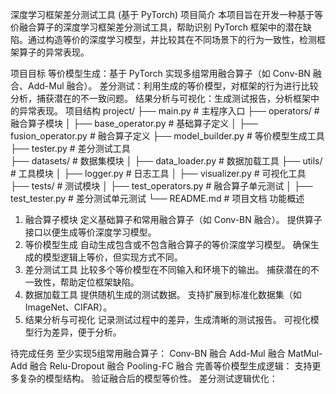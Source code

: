深度学习框架差分测试工具 (基于 PyTorch)
项目简介
本项目旨在开发一种基于等价融合算子的深度学习框架差分测试工具，帮助识别 PyTorch 框架中的潜在缺陷。通过构造等价的深度学习模型，并比较其在不同场景下的行为一致性，检测框架算子的异常表现。

项目目标
等价模型生成：基于 PyTorch 实现多组常用融合算子（如 Conv-BN 融合、Add-Mul 融合）。
差分测试：利用生成的等价模型，对框架的行为进行比较分析，捕获潜在的不一致问题。
结果分析与可视化：生成测试报告，分析框架中的异常表现。
项目结构
project/
├── main.py                # 主程序入口
├── operators/             # 融合算子模块
│   ├── base_operator.py   # 基础算子定义
│   ├── fusion_operator.py # 融合算子定义
├── model_builder.py       # 等价模型生成工具
├── tester.py              # 差分测试工具        
├── datasets/              # 数据集模块
│   ├── data_loader.py     # 数据加载工具
├── utils/                 # 工具模块
│   ├── logger.py          # 日志工具
│   ├── visualizer.py      # 可视化工具
├── tests/                 # 测试模块
│   ├── test_operators.py  # 融合算子单元测试
│   ├── test_tester.py     # 差分测试单元测试
└── README.md              # 项目文档
功能概述
1. 融合算子模块
定义基础算子和常用融合算子（如 Conv-BN 融合）。
提供算子接口以便生成等价深度学习模型。
2. 等价模型生成
自动生成包含或不包含融合算子的等价深度学习模型。
确保生成的模型逻辑上等价，但实现方式不同。
3. 差分测试工具
比较多个等价模型在不同输入和环境下的输出。
捕获潜在的不一致性，帮助定位框架缺陷。
4. 数据加载工具
提供随机生成的测试数据。
支持扩展到标准化数据集（如 ImageNet、CIFAR）。
5. 结果分析与可视化
记录测试过程中的差异，生成清晰的测试报告。
可视化模型行为差异，便于分析。

待完成任务
至少实现5组常用融合算子：
Conv-BN 融合
Add-Mul 融合
MatMul-Add 融合
Relu-Dropout 融合
Pooling-FC 融合
完善等价模型生成逻辑：
支持更多复杂的模型结构。
验证融合后的模型等价性。
差分测试逻辑优化：
